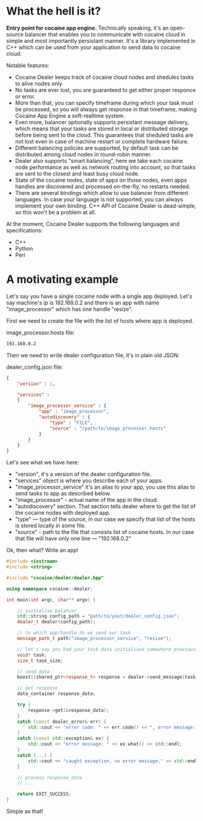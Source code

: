 What the hell is it?
====================

__Entry point for cocaine app engine.__ Technically speaking, it's an open-source balancer that enables you to communicate with cocaine cloud in simple and most importantly persistant manner. It's a library implemented in C++ which can be used from your application to send data to cocaine cloud.

Notable features:

* Cocaine Dealer keeps track of cocaine cloud nodes and shedules tasks to alive nodes only.
* No tasks are ever lost, you are guaranteed to get either proper responce or error.
* More than that, you can specify timeframe during which your task must be processed, so you will always get response in that timeframe, making Cocaine App Engine a soft-realtime system.
* Even more, balancer optionally supports persistant message delivery, which means that your tasks are stored in local or distributed storage before being sent to the cloud. This guarantees that sheduled tasks are not lost even in case of machine restart or complete hardware failure.
* Different balancing policies are supported, by default task can be distributed among cloud nodes in round-robin manner.
* Dealer also supports "smart balancing", here we take each cocaine node performance as well as network routing into account, so that tasks are sent to the closest and least busy cloud node. 
* State of the cocaine nodes, state of apps on those nodes, even apps handles are discovered and processed on-the-fly, no restarts needed.
* There are several bindings which allow to use balancer from different languages. In case your language is not supported, you can always implement your own binding. C++ API of Cocaine Dealer is dead-simple, so this won't be a problem at all.

At the moment, Cocaine Dealer supports the following languages and specifications:

* C++
* Python
* Perl

A motivating example
====================

Let's say you have a single cocaine node with a single app deployed. Let's say machine's ip is 192.168.0.2 and there is an app with name "image_processor" which has one handle "resize". 

First we need to create the file with the list of hosts where app is deployed.

image_processor.hosts file:
```txt
192.168.0.2
```

Then we need to write dealer configuration file, it's in plain old JSON:

dealer_config.json file:
```json
{
	"version" : 1,

	"services" :
	{
    	"image_processor_service" : {
			"app" : "image_processor",
			"autodiscovery" : {
				"type" : "FILE",
				"source" : "/path/to/image_processor.hosts"
			}
		}
	}
}
```

Let's see what we have here:
- "version", it's a version of the dealer configuration file.
- "services" object is where you describe each of your apps.
- "image_processor_service" it's an alias to your app, you use this alias to send tasks to app as described below.
- "image_processor" - actual name of the app in the cloud.
- "autodiscovery" section. That section tells dealer where to get the list of the cocaine nodes with deployed app.
- "type" — type of the source, in our case we specify that list of the hosts is stored locally in some file.
- "source" - path to the file that consists list of cocaine hosts. In our case that file will have only one line — "192.168.0.2"

Ok, then what? Write an app!

```c++
#include <iostream>
#include <string>

#include "cocaine/dealer/dealer.hpp"

using namespace cocaine::dealer;

int main(int argc, char** argv) {

	// initialise balancer
	std::string config_path = "path/to/yout/dealer_config.json";
	dealer_t dealer(config_path);

	// to which app/handle do we send our task
	message_path_t path("image_processor_service", "resize");

	// let's say you had your task data initialised somewhere previously
	void* task;
	size_t task_size;

	// send data
	boost::shared_ptr<response_t> response = dealer->send_message(task, task_size, path);

	// get response
	data_container response_data;

	try {
		response->get(&response_data);
	}
	catch (const dealer_error& err) {
		std::cout << "error code: " << err.code() << ", error message: " << err.what() << std::endl;
	}
	catch (const std::exception& ex) {
		std::cout << "error message: " << ex.what() << std::endl;
	}
	catch (...) {
		std::cout << "caught exception, no error message." << std::endl;
	}

	// process response_data
	// ...

	return EXIT_SUCCESS;
}
```

Simple as that!
